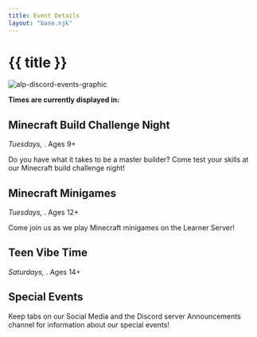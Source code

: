```yaml
---
title: Event Details
layout: "base.njk"
---
```


# {{ title }}


<img src="/images/alp-discord-events.png" alt="alp-discord-events-graphic" class="center-fit">

<script src="/scripts/timezones.js"></script>
**Times are currently displayed in: <script>getTimeZone()</script>**

## Minecraft Build Challenge Night

*Tuesdays, <script>getRange('6:00 pm','7:30 pm')</script>*. Ages 9+

Do you have what it takes to be a master builder? Come test your skills at our Minecraft build challenge night!

## Minecraft Minigames

*Tuesdays, <script>getRange('7:30 pm', '9:00 pm')</script>*. Ages 12+

Come join us as we play Minecraft minigames on the Learner Server!

## Teen Vibe Time

*Saturdays, <script>getRange('7:00 pm', '9:00 pm')</script>*. Ages 14+

## Special Events

Keep tabs on our Social Media and the Discord server Announcements channel for information about our special events!

